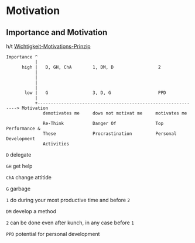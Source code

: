 # Motivation

## Importance and Motivation

h/t [Wichtigkeit-Motivations-Prinzip](https://www.streuverluste.de/fuehrung-management-wichtigkeit-motivations-prinzip-wm-prinzip/)

```
Importance ^
           |
      high |   D, GH, ChA        1, DM, D                 2
           |         
           |
           |
           |
       low |   G                 3, D, G                  PPD
           |
           +--------------------------------------------------------------> Motivation      
              demotivates me     dows not motivat me     motivates me
              
              Re-Think           Danger Of               Top Performance &
              These              Procrastination         Personal Development
              Activities
```
`D` delegate 

`GH` get help 

`ChA` change attitide

`G` garbage

`1` do during your most productive time and before `2`

`DM` develop a method

`2` can be done even after kunch, in any case before `1`

`PPD` potential for personal development
